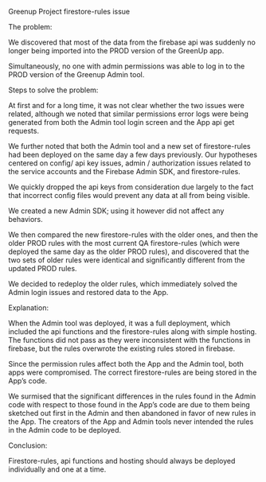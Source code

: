 Greenup Project firestore-rules issue

The problem: 

We discovered that most of the data from the firebase api was suddenly no longer being imported into the PROD version of the GreenUp app. 

Simultaneously, no one with admin permissions was able to log in to the PROD version of the Greenup Admin tool.

Steps to solve the problem:

At first and for a long time, it was not clear whether the two issues were related, although we noted that similar permissions error logs were being generated from both the Admin tool login screen and the App api get requests.

We further noted that both the Admin tool and a new set of firestore-rules had been deployed on the same day a few days previously.
Our hypotheses centered on config/ api key issues, admin / authorization issues related to the service accounts and the Firebase Admin SDK, and firestore-rules.

We quickly dropped the api keys from consideration due largely to the fact that incorrect config files would prevent any data at all from being visible.

We created a new Admin SDK; using it however did not affect any behaviors.

We then compared the new firestore-rules with the older ones, and then the older PROD rules with the most current QA firestore-rules (which were deployed the same day as the older PROD rules), and discovered that the two sets of older rules were identical and significantly different from the updated PROD rules.

We decided to redeploy the older rules, which immediately solved the Admin login issues and restored data to the App.

Explanation:

When the Admin tool was deployed, it was a full deployment, which included the api functions and the firestore-rules along with simple hosting. The functions did not pass as they were inconsistent with the functions in firebase, but the rules overwrote the existing rules stored in firebase.

Since the permission rules affect both the App and the Admin tool, both apps were compromised. The correct firestore-rules are being stored in the App’s code.

We surmised that the significant differences in the rules found in the Admin code with respect to those found in the App’s code are due to them being sketched out first in the Admin and then abandoned in favor of new rules in the App. The creators of the App and Admin tools never intended the rules in the Admin code to be deployed.

Conclusion: 

Firestore-rules, api functions and hosting should always be deployed individually and one at a time. 

